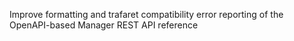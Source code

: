 Improve formatting and trafaret compatibility error reporting of the OpenAPI-based Manager REST API reference
